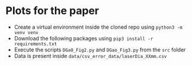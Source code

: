 # Plots for the paper
- Create a virtual environment inside the cloned repo using `python3 -m venv venv`
- Download the following packages using `pip3 install -r requirements.txt`
- Execute the scripts `DGaO_Fig2.py` and `DGao_Fig3.py` from the `src` folder
- Data is present inside `data/csv_error_data/laserDia_XXmm.csv`
